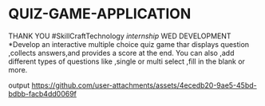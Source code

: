 # QUIZ-GAME-APPLICATION
 THANK YOU #SkillCraftTechnology
*internship*
WED DEVELOPMENT
*Develop an interactive multiple choice quiz game thar displays question ,collects answers,and provides a score at the end. You can also ,add different types of questions like ,single or multi select ,fill in the blank or more.

output
https://github.com/user-attachments/assets/4ecedb20-9ae5-45bd-bdbb-facb4dd0069f
